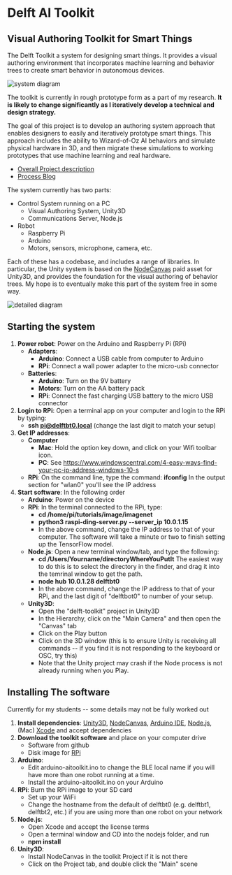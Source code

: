 # Delft AI Toolkit
## Visual Authoring Toolkit for Smart Things

The Delft Toolkit a system for designing smart things. It provides a visual authoring environment that incorporates machine learning and behavior trees to create smart behavior in autonomous devices.

![system diagram](https://i0.wp.com/www.philvanallen.com/wp-content/uploads/2018/01/Pasted_Image_1_16_18__3_50_PM.jpg?resize=640%2C350)

The toolkit is currently in rough prototype form as a part of my research. **It is likely to change significantly as I iteratively develop a technical and design strategy.**

The goal of this project is to develop an authoring system approach that enables designers to easily and iteratively prototype smart things. This approach includes the ability to Wizard-of-Oz AI behaviors and simulate physical hardware in 3D, and then migrate these simulations to working prototypes that use machine learning and real hardware.

* [Overall Project description](http://www.philvanallen.com/portfolio/delft-ai-toolkit/)
* [Process Blog](http://ai-toolkit.tumblr.com)

The system currently has two parts:
* Control System running on a PC
  * Visual Authoring System, Unity3D
  * Communications Server, Node.js
* Robot
  * Raspberry Pi
  * Arduino
  * Motors, sensors, microphone, camera, etc.

Each of these has a codebase, and includes a range of libraries. In particular, the Unity system is based on the [NodeCanvas](http://nodecanvas.paradoxnotion.com) paid asset for Unity3D, and provides the foundation for the visual authoring of behavior trees. My hope is to eventually make this part of the system free in some way.

![detailed diagram](http://www.philvanallen.com/wp-content/uploads/2017/08/tool-architecture-diagram.002.jpeg?resize=640%2C350)

## Starting the system
1. **Power robot**: Power on the Arduino and Raspberry Pi (RPi)
   * **Adapters**:
     * **Arduino**: Connect a USB cable from computer to Arduino
     * **RPi**: Connect a wall power adapter to the micro-usb connector
   * **Batteries**:
     * **Arduino**: Turn on the 9V battery
     * **Motors**: Turn on the AA battery pack
     * **RPi**: Connect the fast charging USB battery to the micro USB connector
1. **Login to RPi**: Open a terminal app on your computer and login to the RPi by typing:
   * **ssh pi@delftbt0.local** (change the last digit to match your setup)
1. **Get IP addresses**:
   * **Computer**
     * **Mac**: Hold the option key down, and click on your Wifi toolbar icon.
     * **PC**: See https://www.windowscentral.com/4-easy-ways-find-your-pc-ip-address-windows-10-s
   * **RPi**: On the command line, type the command: **ifconfig** In the output section for "wlan0" you'll see the IP address
1. **Start software**: In the following order
   * **Arduino**: Power on the device
   * **RPi**: In the terminal connected to the RPi, type:   
     * **cd /home/pi/tutorials/image/imagenet**
     * **python3 raspi-ding-server.py --server_ip 10.0.1.15**
     * In the above command, change the IP address to that of your computer. The software will take a minute or two to finish setting up the TensorFlow model.
   * **Node.js**: Open a new terminal window/tab, and type the following:
     * **cd /Users/Yourname/directoryWhereYouPutIt** The easiest way to do this is to select the directory in the finder, and drag it into the temrinal window to get the path.
     * **node hub 10.0.1.28 delftbt0**
     * In the above command, change the IP address to that of your RPi, and the last digit of "delftbot0" to number of your setup.
   * **Unity3D**:
     * Open the "delft-toolkit" project in Unity3D
     * In the Hierarchy, click on the "Main Camera" and then open the "Canvas" tab
     * Click on the Play button
     * Click on the 3D window (this is to ensure Unity is receiving all commands -- if you find it is not responding to the keyboard or OSC, try this)
     * Note that the Unity project may crash if the Node process is not already running when you Play.

## Installing The software
Currently for my students -- some details may not be fully worked out

1. **Install dependencies**: [Unity3D](https://store.unity.com), [NodeCanvas](https://assetstore.unity.com/packages/tools/visual-scripting/nodecanvas-14914), [Arduino IDE](https://www.arduino.cc/en/Main/Software), [Node.js](https://nodejs.org/en/), (Mac) [Xcode](https://geo.itunes.apple.com/us/app/xcode/id497799835?mt=12) and accept dependencies
1. **Download the toolkit software** and place on your computer drive
   * Software from github
   * Disk image for [RPi](https://www.dropbox.com/s/f79kt8v7ear3i1z/delftbot_backup.img?dl=0)
1. **Arduino**:
   * Edit arduino-aitoolkit.ino to change the BLE local name if you will have more than one robot running at a time.
   * Install the arduino-aitoolkit.ino on your Arduino
1. **RPi**: Burn the RPi image to your SD card
   * Set up your WiFi
   * Change the hostname from the default of delftbt0 (e.g. delftbt1, delftbt2, etc.) if you are using more than one robot on your network
1. **Node.js**:
   * Open Xcode and accept the license terms
   * Open a terminal window and CD into the nodejs folder, and run
   * **npm install**
1. **Unity3D**:
   * Install NodeCanvas in the toolkit Project if it is not there
   * Click on the Project tab, and double click the "Main" scene
